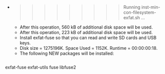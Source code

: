* >>>>>>>>> Running inst-min-con-filesystem-exfat.sh ...
  * After this operation, 560 kB of additional disk space will be used.
  * After this operation, 223 kB of additional disk space will be used.
  * Install exfat-fuse so that you can read and write SD cards and USB keys.
  * Disk size = 1275196K. Space Used = 1152K. Runtime = 00:00:00:18.
  * The following NEW packages will be installed:
  ```bash
exfat-fuse exfat-utils fuse libfuse2
  ```
